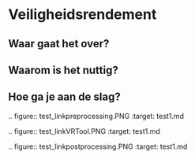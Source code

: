 Veiligheidsrendement
============================================


Waar gaat het over?
-------------------------------------------

Waarom is het nuttig?
-------------------------------------------

Hoe ga je aan de slag?
-------------------------------------------




.. figure:: test_linkpreprocessing.PNG
   :target: test1.md

.. figure:: test_linkVRTool.PNG
   :target: test1.md

.. figure:: test_linkpostprocessing.PNG
   :target: test1.md

